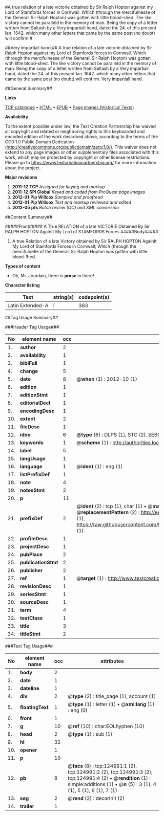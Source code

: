 #A true relation of a late victorie obtained by Sir Ralph Hopton against my Lord of Stamfords forces in Cornwall. Which (through the mercifulnesse of the Generall Sir Ralph Hopton) was gotten with little blood-shed. The like victory cannot be paralleld in the memory of man. Being the copy of a letter written from Saltash by a Very impartiall hand, dated the 24. of this present Ian. 1642. which many other letters that came by the same post (no doubt) will confirm.#

##Very impartiall hand.##
A true relation of a late victorie obtained by Sir Ralph Hopton against my Lord of Stamfords forces in Cornwall. Which (through the mercifulnesse of the Generall Sir Ralph Hopton) was gotten with little blood-shed. The like victory cannot be paralleld in the memory of man. Being the copy of a letter written from Saltash by a Very impartiall hand, dated the 24. of this present Ian. 1642. which many other letters that came by the same post (no doubt) will confirm.
Very impartiall hand.

##General Summary##

**Links**

[TCP catalogue](http://www.ota.ox.ac.uk/tcp/)  • 
[HTML](http://tei.it.ox.ac.uk/tcp/Texts-HTML/free/A95/A95151.html)  • 
[EPUB](http://tei.it.ox.ac.uk/tcp/Texts-EPUB/free/A95/A95151.epub) • 
[Page images (Historical Texts)](https://historicaltexts.jisc.ac.uk/eebo-99872552e)

**Availability**

To the extent possible under law, the Text Creation Partnership has waived all copyright and related or neighboring rights to this keyboarded and encoded edition of the work described above, according to the terms of the CC0 1.0 Public Domain Dedication (http://creativecommons.org/publicdomain/zero/1.0/). This waiver does not extend to any page images or other supplementary files associated with this work, which may be protected by copyright or other license restrictions. Please go to https://www.textcreationpartnership.org/ for more information about the project.

**Major revisions**

1. __2011-12__ __TCP__ *Assigned for keying and markup*
1. __2011-12__ __SPi Global__ *Keyed and coded from ProQuest page images*
1. __2012-01__ __Pip Willcox__ *Sampled and proofread*
1. __2012-01__ __Pip Willcox__ *Text and markup reviewed and edited*
1. __2012-05__ __pfs__ *Batch review (QC) and XML conversion*

##Content Summary##

#####Front#####
A True RELATION of a late VICTORIE Obtained By Sir RALPH HOPTON Againſt My Lord of STAMFORDS Forces 
#####Body#####

1. A true Relation of a late Victory obtained by Sir RALPH HOPTON Againſt My Lord of Stamfords Forces in Cornwall; Which (through the mercifulneſſe of the Generall Sir Ralph Hopton was gotten with little blood-ſhed.

**Types of content**

  * Oh, Mr. Jourdain, there is **prose** in there!

**Character listing**


|Text|string(s)|codepoint(s)|
|---|---|---|
|Latin Extended-A|ſ|383|

##Tag Usage Summary##

###Header Tag Usage###

|No|element name|occ|attributes|
|---|---|---|---|
|1.|__author__|2||
|2.|__availability__|1||
|3.|__biblFull__|1||
|4.|__change__|5||
|5.|__date__|8| @__when__ (1) : 2012-10 (1)|
|6.|__edition__|1||
|7.|__editionStmt__|1||
|8.|__editorialDecl__|1||
|9.|__encodingDesc__|1||
|10.|__extent__|2||
|11.|__fileDesc__|1||
|12.|__idno__|6| @__type__ (6) : DLPS (1), STC (2), EEBO-CITATION (1), PROQUEST (1), VID (1)|
|13.|__keywords__|1| @__scheme__ (1) : http://authorities.loc.gov/ (1)|
|14.|__label__|5||
|15.|__langUsage__|1||
|16.|__language__|1| @__ident__ (1) : eng (1)|
|17.|__listPrefixDef__|1||
|18.|__note__|4||
|19.|__notesStmt__|2||
|20.|__p__|11||
|21.|__prefixDef__|2| @__ident__ (2) : tcp (1), char (1)  •  @__matchPattern__ (2) : ([0-9\-]+):([0-9IVX]+) (1), (.+) (1)  •  @__replacementPattern__ (2) : http://eebo.chadwyck.com/downloadtiff?vid=$1&page=$2 (1), https://raw.githubusercontent.com/textcreationpartnership/Texts/master/tcpchars.xml#$1 (1)|
|22.|__profileDesc__|1||
|23.|__projectDesc__|1||
|24.|__pubPlace__|2||
|25.|__publicationStmt__|2||
|26.|__publisher__|2||
|27.|__ref__|1| @__target__ (1) : http://www.textcreationpartnership.org/docs/. (1)|
|28.|__revisionDesc__|1||
|29.|__seriesStmt__|1||
|30.|__sourceDesc__|1||
|31.|__term__|4||
|32.|__textClass__|1||
|33.|__title__|3||
|34.|__titleStmt__|2||


###Text Tag Usage###

|No|element name|occ|attributes|
|---|---|---|---|
|1.|__body__|2||
|2.|__date__|1||
|3.|__dateline__|1||
|4.|__div__|2| @__type__ (2) : title_page (1), account (1)|
|5.|__floatingText__|1| @__type__ (1) : letter (1)  •  @__xml:lang__ (1) : eng (0)|
|6.|__front__|1||
|7.|__g__|10| @__ref__ (10) : char:EOLhyphen (10)|
|8.|__head__|2| @__type__ (1) : sub (1)|
|9.|__hi__|32||
|10.|__opener__|1||
|11.|__p__|10||
|12.|__pb__|8| @__facs__ (8) : tcp:124991:1 (2), tcp:124991:2 (2), tcp:124991:3 (2), tcp:124991:4 (2)  •  @__rendition__ (1) : simple:additions (1)  •  @__n__ (5) : 3 (1), 4 (1), 5 (1), 6 (1), 7 (1)|
|13.|__seg__|2| @__rend__ (2) : decorInit (2)|
|14.|__trailer__|1||
